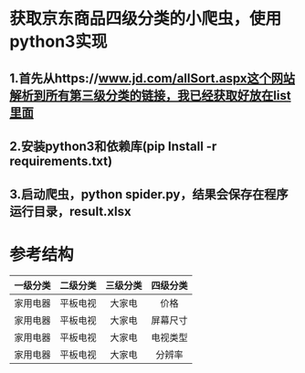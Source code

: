 # 获取京东商品四级分类的小爬虫，使用python3实现

## 1.首先从https://www.jd.com/allSort.aspx这个网站解析到所有第三级分类的链接，我已经获取好放在list里面

## 2.安装python3和依赖库(pip Install -r requirements.txt)

## 3.启动爬虫，python spider.py，结果会保存在程序运行目录，result.xlsx


# 参考结构

| 一级分类        | 二级分类          |三级分类 |四级分类 |
| ------------- |:-------------:|:-----:|:-----:|
| 家用电器        | 平板电视          |大家电 |价格 |
| 家用电器        | 平板电视          |大家电 |屏幕尺寸 |
| 家用电器        | 平板电视          |大家电 |电视类型 |
| 家用电器        | 平板电视          |大家电 |分辨率 |